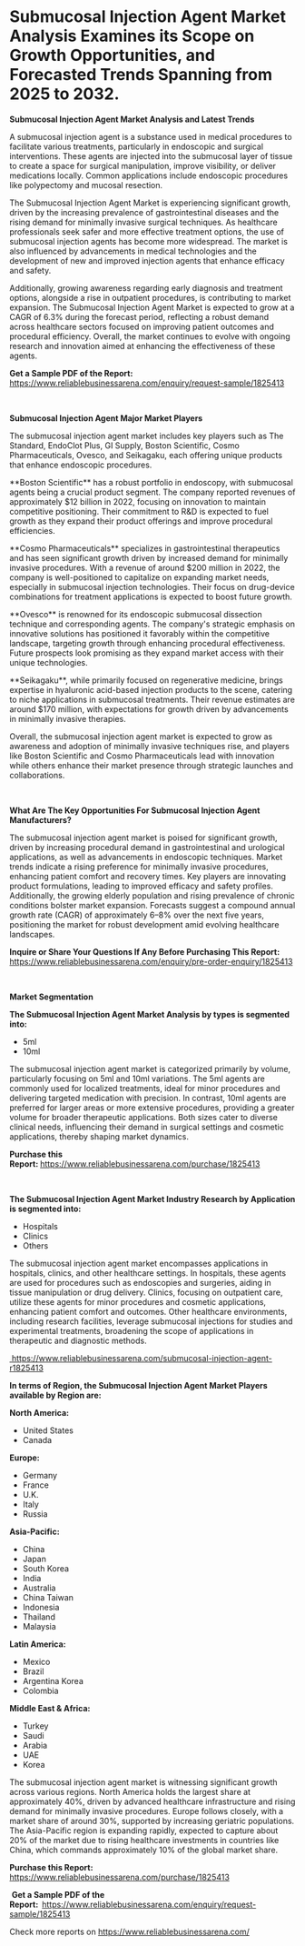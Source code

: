 <p><h1>Submucosal Injection Agent Market Analysis Examines its Scope on Growth Opportunities, and Forecasted Trends Spanning from 2025 to 2032.</h1></p><p><strong>Submucosal Injection Agent Market Analysis and Latest Trends</strong></p>
<p><p>A submucosal injection agent is a substance used in medical procedures to facilitate various treatments, particularly in endoscopic and surgical interventions. These agents are injected into the submucosal layer of tissue to create a space for surgical manipulation, improve visibility, or deliver medications locally. Common applications include endoscopic procedures like polypectomy and mucosal resection.</p><p>The Submucosal Injection Agent Market is experiencing significant growth, driven by the increasing prevalence of gastrointestinal diseases and the rising demand for minimally invasive surgical techniques. As healthcare professionals seek safer and more effective treatment options, the use of submucosal injection agents has become more widespread. The market is also influenced by advancements in medical technologies and the development of new and improved injection agents that enhance efficacy and safety.</p><p>Additionally, growing awareness regarding early diagnosis and treatment options, alongside a rise in outpatient procedures, is contributing to market expansion. The Submucosal Injection Agent Market is expected to grow at a CAGR of 6.3% during the forecast period, reflecting a robust demand across healthcare sectors focused on improving patient outcomes and procedural efficiency. Overall, the market continues to evolve with ongoing research and innovation aimed at enhancing the effectiveness of these agents.</p></p>
<p><strong>Get a Sample PDF of the Report:&nbsp;</strong> <a href="https://www.reliablebusinessarena.com/enquiry/request-sample/1825413?utm_campaign=2947&utm_medium=2&utm_source=Github&utm_content=ia&utm_term=05032025&utm_id=submucosal-injection-agent">https://www.reliablebusinessarena.com/enquiry/request-sample/1825413</a></p>
<p>&nbsp;</p>
<p><strong>Submucosal Injection Agent Major Market Players</strong></p>
<p><p>The submucosal injection agent market includes key players such as The Standard, EndoClot Plus, GI Supply, Boston Scientific, Cosmo Pharmaceuticals, Ovesco, and Seikagaku, each offering unique products that enhance endoscopic procedures.</p><p>**Boston Scientific** has a robust portfolio in endoscopy, with submucosal agents being a crucial product segment. The company reported revenues of approximately $12 billion in 2022, focusing on innovation to maintain competitive positioning. Their commitment to R&D is expected to fuel growth as they expand their product offerings and improve procedural efficiencies.</p><p>**Cosmo Pharmaceuticals** specializes in gastrointestinal therapeutics and has seen significant growth driven by increased demand for minimally invasive procedures. With a revenue of around $200 million in 2022, the company is well-positioned to capitalize on expanding market needs, especially in submucosal injection technologies. Their focus on drug-device combinations for treatment applications is expected to boost future growth.</p><p>**Ovesco** is renowned for its endoscopic submucosal dissection technique and corresponding agents. The company's strategic emphasis on innovative solutions has positioned it favorably within the competitive landscape, targeting growth through enhancing procedural effectiveness. Future prospects look promising as they expand market access with their unique technologies.</p><p>**Seikagaku**, while primarily focused on regenerative medicine, brings expertise in hyaluronic acid-based injection products to the scene, catering to niche applications in submucosal treatments. Their revenue estimates are around $170 million, with expectations for growth driven by advancements in minimally invasive therapies.</p><p>Overall, the submucosal injection agent market is expected to grow as awareness and adoption of minimally invasive techniques rise, and players like Boston Scientific and Cosmo Pharmaceuticals lead with innovation while others enhance their market presence through strategic launches and collaborations.</p></p>
<p>&nbsp;</p>
<p><strong>What Are The Key Opportunities For Submucosal Injection Agent Manufacturers?</strong></p>
<p><p>The submucosal injection agent market is poised for significant growth, driven by increasing procedural demand in gastrointestinal and urological applications, as well as advancements in endoscopic techniques. Market trends indicate a rising preference for minimally invasive procedures, enhancing patient comfort and recovery times. Key players are innovating product formulations, leading to improved efficacy and safety profiles. Additionally, the growing elderly population and rising prevalence of chronic conditions bolster market expansion. Forecasts suggest a compound annual growth rate (CAGR) of approximately 6–8% over the next five years, positioning the market for robust development amid evolving healthcare landscapes.</p></p>
<p><strong>Inquire or Share Your Questions If Any Before Purchasing This Report:</strong> <a href="https://www.reliablebusinessarena.com/enquiry/pre-order-enquiry/1825413?utm_campaign=2947&utm_medium=2&utm_source=Github&utm_content=ia&utm_term=05032025&utm_id=submucosal-injection-agent">https://www.reliablebusinessarena.com/enquiry/pre-order-enquiry/1825413</a></p>
<p>&nbsp;</p>
<p><strong>Market Segmentation</strong></p>
<p><strong>The Submucosal Injection Agent Market Analysis by types is segmented into:</strong></p>
<p><ul><li>5ml</li><li>10ml</li></ul></p>
<p><p>The submucosal injection agent market is categorized primarily by volume, particularly focusing on 5ml and 10ml variations. The 5ml agents are commonly used for localized treatments, ideal for minor procedures and delivering targeted medication with precision. In contrast, 10ml agents are preferred for larger areas or more extensive procedures, providing a greater volume for broader therapeutic applications. Both sizes cater to diverse clinical needs, influencing their demand in surgical settings and cosmetic applications, thereby shaping market dynamics.</p></p>
<p><strong>Purchase this Report:&nbsp;</strong><a href="https://www.reliablebusinessarena.com/purchase/1825413?utm_campaign=2947&utm_medium=2&utm_source=Github&utm_content=ia&utm_term=05032025&utm_id=submucosal-injection-agent">https://www.reliablebusinessarena.com/purchase/1825413</a></p>
<p>&nbsp;</p>
<p><strong>The Submucosal Injection Agent Market Industry Research by Application is segmented into:</strong></p>
<p><ul><li>Hospitals</li><li>Clinics</li><li>Others</li></ul></p>
<p><p>The submucosal injection agent market encompasses applications in hospitals, clinics, and other healthcare settings. In hospitals, these agents are used for procedures such as endoscopies and surgeries, aiding in tissue manipulation or drug delivery. Clinics, focusing on outpatient care, utilize these agents for minor procedures and cosmetic applications, enhancing patient comfort and outcomes. Other healthcare environments, including research facilities, leverage submucosal injections for studies and experimental treatments, broadening the scope of applications in therapeutic and diagnostic methods.</p></p>
<p><a href="https://www.reliablebusinessarena.com/submucosal-injection-agent-r1825413?utm_campaign=2947&utm_medium=2&utm_source=Github&utm_content=ia&utm_term=05032025&utm_id=submucosal-injection-agent">&nbsp;https://www.reliablebusinessarena.com/submucosal-injection-agent-r1825413</a></p>
<p><strong>In terms of Region, the Submucosal Injection Agent Market Players available by Region are:</strong></p>
<p>
    <p> <strong> North America: </strong>
        <ul>
            <li>United States</li>
            <li>Canada</li>
        </ul>
        </p> 
    <p> <strong> Europe: </strong>
        <ul>
            <li>Germany</li>
            <li>France</li>
            <li>U.K.</li>
            <li>Italy</li>
            <li>Russia</li>
        </ul>
        </p> 
    <p> <strong> Asia-Pacific: </strong>
        <ul>
            <li>China</li>
            <li>Japan</li>
            <li>South Korea</li>
            <li>India</li>
            <li>Australia</li>
            <li>China Taiwan</li>
            <li>Indonesia</li>
            <li>Thailand</li>
            <li>Malaysia</li>
        </ul>
        </p> 
    <p> <strong> Latin America: </strong>
        <ul>
            <li>Mexico</li>
            <li>Brazil</li>
            <li>Argentina Korea</li>
            <li>Colombia</li>
        </ul>
        </p> 
    <p> <strong> Middle East & Africa: </strong>
        <ul>
            <li>Turkey</li>
            <li>Saudi</li>
            <li>Arabia</li>
            <li>UAE</li>
            <li>Korea</li>
        </ul>
    </p>
    </p>
<p><p>The submucosal injection agent market is witnessing significant growth across various regions. North America holds the largest share at approximately 40%, driven by advanced healthcare infrastructure and rising demand for minimally invasive procedures. Europe follows closely, with a market share of around 30%, supported by increasing geriatric populations. The Asia-Pacific region is expanding rapidly, expected to capture about 20% of the market due to rising healthcare investments in countries like China, which commands approximately 10% of the global market share.</p></p>
<p><strong>Purchase this Report: </strong><a href="https://www.reliablebusinessarena.com/purchase/1825413?utm_campaign=2947&utm_medium=2&utm_source=Github&utm_content=ia&utm_term=05032025&utm_id=submucosal-injection-agent">https://www.reliablebusinessarena.com/purchase/1825413</a></p>
<p>&nbsp;<strong>Get a Sample PDF of the Report:&nbsp;&nbsp;</strong><a href="https://www.reliablebusinessarena.com/enquiry/request-sample/1825413?utm_campaign=2947&utm_medium=2&utm_source=Github&utm_content=ia&utm_term=05032025&utm_id=submucosal-injection-agent">https://www.reliablebusinessarena.com/enquiry/request-sample/1825413</a></p>
<p><strong></strong></p>
<p>Check more reports on <a href="https://www.reliablebusinessarena.com/?utm_campaign=2947&utm_medium=2&utm_source=Github&utm_content=ia&utm_term=05032025&utm_id=submucosal-injection-agent">https://www.reliablebusinessarena.com/</a></p>